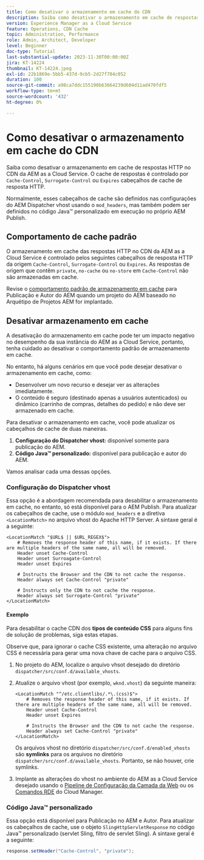 ```yaml
---
title: Como desativar o armazenamento em cache do CDN
description: Saiba como desativar o armazenamento em cache de respostas HTTP no CDN da AEM as a Cloud Service.
version: Experience Manager as a Cloud Service
feature: Operations, CDN Cache
topic: Administration, Performance
role: Admin, Architect, Developer
level: Beginner
doc-type: Tutorial
last-substantial-update: 2023-11-30T00:00:00Z
jira: KT-14224
thumbnail: KT-14224.jpeg
exl-id: 22b1869e-5bb5-437d-9cb5-2d27f704c052
duration: 100
source-git-commit: a98ca7ddc155190b63664239d604d11ad470fdf5
workflow-type: tm+mt
source-wordcount: '432'
ht-degree: 0%

---
```


# Como desativar o armazenamento em cache do CDN

Saiba como desativar o armazenamento em cache de respostas HTTP no CDN da AEM as a Cloud Service. O cache de respostas é controlado por `Cache-Control`, `Surrogate-Control` ou `Expires` cabeçalhos de cache de resposta HTTP.

Normalmente, esses cabeçalhos de cache são definidos nas configurações do AEM Dispatcher vhost usando o `mod_headers`, mas também podem ser definidos no código Java™ personalizado em execução no próprio AEM Publish.

## Comportamento de cache padrão

O armazenamento em cache das respostas HTTP no CDN da AEM as a Cloud Service é controlado pelos seguintes cabeçalhos de resposta HTTP da origem `Cache-Control`, `Surrogate-Control` ou `Expires`.  As respostas de origem que contêm `private`, `no-cache` ou `no-store` em `Cache-Control` não são armazenadas em cache.

Revise o [comportamento padrão de armazenamento em cache](./enable-caching.md#default-caching-behavior) para Publicação e Autor do AEM quando um projeto do AEM baseado no Arquétipo de Projetos AEM for implantado.


## Desativar armazenamento em cache

A desativação do armazenamento em cache pode ter um impacto negativo no desempenho da sua instância do AEM as a Cloud Service, portanto, tenha cuidado ao desativar o comportamento padrão de armazenamento em cache.

No entanto, há alguns cenários em que você pode desejar desativar o armazenamento em cache, como:

- Desenvolver um novo recurso e desejar ver as alterações imediatamente.
- O conteúdo é seguro (destinado apenas a usuários autenticados) ou dinâmico (carrinho de compras, detalhes do pedido) e não deve ser armazenado em cache.

Para desativar o armazenamento em cache, você pode atualizar os cabeçalhos de cache de duas maneiras.

1. **Configuração do Dispatcher vhost:** disponível somente para publicação do AEM.
1. **Código Java™ personalizado:** disponível para publicação e autor do AEM.

Vamos analisar cada uma dessas opções.

### Configuração do Dispatcher vhost

Essa opção é a abordagem recomendada para desabilitar o armazenamento em cache, no entanto, só está disponível para o AEM Publish. Para atualizar os cabeçalhos de cache, use o módulo `mod_headers` e a diretiva `<LocationMatch>` no arquivo vhost do Apache HTTP Server. A sintaxe geral é a seguinte:

```
<LocationMatch "$URL$ || $URL_REGEX$">
    # Removes the response header of this name, if it exists. If there are multiple headers of the same name, all will be removed.
    Header unset Cache-Control
    Header unset Surroagate-Control
    Header unset Expires

    # Instructs the Browser and the CDN to not cache the response.
    Header always set Cache-Control "private"

    # Instructs only the CDN to not cache the response.
    Header always set Surrogate-Control "private"
</LocationMatch>
```

#### Exemplo

Para desabilitar o cache CDN dos **tipos de conteúdo CSS** para alguns fins de solução de problemas, siga estas etapas.

Observe que, para ignorar o cache CSS existente, uma alteração no arquivo CSS é necessária para gerar uma nova chave de cache para o arquivo CSS.

1. No projeto do AEM, localize o arquivo vhsot desejado do diretório `dispatcher/src/conf.d/available_vhosts`.
1. Atualize o arquivo vhost (por exemplo, `wknd.vhost`) da seguinte maneira:

   ```
   <LocationMatch "^/etc.clientlibs/.*\.(css)$">
       # Removes the response header of this name, if it exists. If there are multiple headers of the same name, all will be removed.
       Header unset Cache-Control
       Header unset Expires
   
       # Instructs the Browser and the CDN to not cache the response.
       Header always set Cache-Control "private"
   </LocationMatch>
   ```

   Os arquivos vhost no diretório `dispatcher/src/conf.d/enabled_vhosts` são **symlinks** para os arquivos no diretório `dispatcher/src/conf.d/available_vhosts`. Portanto, se não houver, crie symlinks.
1. Implante as alterações do vhost no ambiente do AEM as a Cloud Service desejado usando o [Pipeline de Configuração da Camada da Web](https://experienceleague.adobe.com/docs/experience-manager-cloud-service/content/implementing/using-cloud-manager/cicd-pipelines/introduction-ci-cd-pipelines.html?#web-tier-config-pipelines) ou os [Comandos RDE](https://experienceleague.adobe.com/docs/experience-manager-learn/cloud-service/developing/rde/how-to-use.html?lang=en#deploy-apache-or-dispatcher-configuration) do Cloud Manager.

### Código Java™ personalizado

Essa opção está disponível para Publicação no AEM e Autor. Para atualizar os cabeçalhos de cache, use o objeto `SlingHttpServletResponse` no código Java™ personalizado (servlet Sling, filtro de servlet Sling). A sintaxe geral é a seguinte:

```java
response.setHeader("Cache-Control", "private");
```
